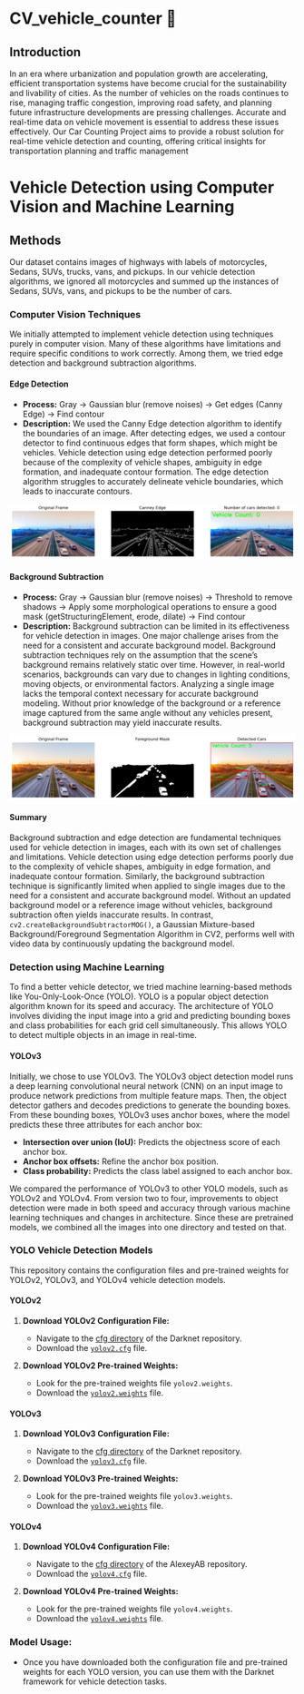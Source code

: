 # CV_vehicle_counter :car:

## Introduction
In an era where urbanization and population growth are accelerating, efficient transportation systems have
become crucial for the sustainability and livability of cities. As the number of vehicles on the roads continues
to rise, managing traffic congestion, improving road safety, and planning future infrastructure developments
are pressing challenges. Accurate and real-time data on vehicle movement is essential to address these issues
effectively. Our Car Counting Project aims to provide a robust solution for real-time vehicle detection and
counting, offering critical insights for transportation planning and traffic management

# Vehicle Detection using Computer Vision and Machine Learning

## Methods

Our dataset contains images of highways with labels of motorcycles, Sedans, SUVs, trucks, vans, and pickups. In our vehicle detection algorithms, we ignored all motorcycles and summed up the instances of Sedans, SUVs, vans, and pickups to be the number of cars.

### Computer Vision Techniques

We initially attempted to implement vehicle detection using techniques purely in computer vision. Many of these algorithms have limitations and require specific conditions to work correctly. Among them, we tried edge detection and background subtraction algorithms.

#### Edge Detection

- **Process:** Gray → Gaussian blur (remove noises) → Get edges (Canny Edge) → Find contour
- **Description:** We used the Canny Edge detection algorithm to identify the boundaries of an image. After detecting edges, we used a contour detector to find continuous edges that form shapes, which might be vehicles. Vehicle detection using edge detection performed poorly because of the complexity of vehicle shapes, ambiguity in edge formation, and inadequate contour formation. The edge detection algorithm struggles to accurately delineate vehicle boundaries, which leads to inaccurate contours.

![Canny Edge](Report/edge_detection.png)

#### Background Subtraction

- **Process:** Gray → Gaussian blur (remove noises) → Threshold to remove shadows → Apply some morphological operations to ensure a good mask (getStructuringElement, erode, dilate) → Find contour
- **Description:** Background subtraction can be limited in its effectiveness for vehicle detection in images. One major challenge arises from the need for a consistent and accurate background model. Background subtraction techniques rely on the assumption that the scene’s background remains relatively static over time. However, in real-world scenarios, backgrounds can vary due to changes in lighting conditions, moving objects, or environmental factors. Analyzing a single image lacks the temporal context necessary for accurate background modeling. Without prior knowledge of the background or a reference image captured from the same angle without any vehicles present, background subtraction may yield inaccurate results.

![Background Subtraction](Report/background_subtraction.png) 

#### Summary

Background subtraction and edge detection are fundamental techniques used for vehicle detection in images, each with its own set of challenges and limitations. Vehicle detection using edge detection performs poorly due to the complexity of vehicle shapes, ambiguity in edge formation, and inadequate contour formation. Similarly, the background subtraction technique is significantly limited when applied to single images due to the need for a consistent and accurate background model. Without an updated background model or a reference image without vehicles, background subtraction often yields inaccurate results. In contrast, `cv2.createBackgroundSubtractorMOG()`, a Gaussian Mixture-based Background/Foreground Segmentation Algorithm in CV2, performs well with video data by continuously updating the background model.

### Detection using Machine Learning

To find a better vehicle detector, we tried machine learning-based methods like You-Only-Look-Once (YOLO). YOLO is a popular object detection algorithm known for its speed and accuracy. The architecture of YOLO involves dividing the input image into a grid and predicting bounding boxes and class probabilities for each grid cell simultaneously. This allows YOLO to detect multiple objects in an image in real-time.

#### YOLOv3

Initially, we chose to use YOLOv3. The YOLOv3 object detection model runs a deep learning convolutional neural network (CNN) on an input image to produce network predictions from multiple feature maps. Then, the object detector gathers and decodes predictions to generate the bounding boxes. From these bounding boxes, YOLOv3 uses anchor boxes, where the model predicts these three attributes for each anchor box:
- **Intersection over union (IoU):** Predicts the objectness score of each anchor box.
- **Anchor box offsets:** Refine the anchor box position.
- **Class probability:** Predicts the class label assigned to each anchor box.

We compared the performance of YOLOv3 to other YOLO models, such as YOLOv2 and YOLOv4. From version two to four, improvements to object detection were made in both speed and accuracy through various machine learning techniques and changes in architecture. Since these are pretrained models, we combined all the images into one directory and tested on that.

### YOLO Vehicle Detection Models

This repository contains the configuration files and pre-trained weights for YOLOv2, YOLOv3, and YOLOv4 vehicle detection models.

#### YOLOv2

1. **Download YOLOv2 Configuration File:**
   - Navigate to the [cfg directory](https://github.com/pjreddie/darknet/tree/master/cfg) of the Darknet repository.
   - Download the [`yolov2.cfg`](https://github.com/pjreddie/darknet/blob/master/cfg/yolov2.cfg) file.

2. **Download YOLOv2 Pre-trained Weights:**
   - Look for the pre-trained weights file `yolov2.weights`.
   - Download the [`yolov2.weights`](https://github.com/pjreddie/darknet/blob/master/yolov2.weights) file.

#### YOLOv3

1. **Download YOLOv3 Configuration File:**
   - Navigate to the [cfg directory](https://github.com/pjreddie/darknet/tree/master/cfg) of the Darknet repository.
   - Download the [`yolov3.cfg`](https://github.com/pjreddie/darknet/blob/master/cfg/yolov3.cfg) file.

2. **Download YOLOv3 Pre-trained Weights:**
   - Look for the pre-trained weights file `yolov3.weights`.
   - Download the [`yolov3.weights`](https://github.com/pjreddie/darknet/blob/master/yolov3.weights) file.

#### YOLOv4

1. **Download YOLOv4 Configuration File:**
   - Navigate to the [cfg directory](https://github.com/AlexeyAB/darknet/tree/master/cfg) of the AlexeyAB repository.
   - Download the [`yolov4.cfg`](https://github.com/AlexeyAB/darknet/blob/master/cfg/yolov4.cfg) file.

2. **Download YOLOv4 Pre-trained Weights:**
   - Look for the pre-trained weights file `yolov4.weights`.
   - Download the [`yolov4.weights`](https://github.com/AlexeyAB/darknet/releases/download/darknet_yolo_v3_optimal/yolov4.weights) file.

### **Model Usage:**
   - Once you have downloaded both the configuration file and pre-trained weights for each YOLO version, you can use them with the Darknet framework for vehicle detection tasks.



